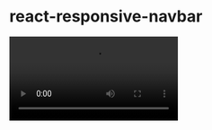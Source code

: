 # react-responsive-navbar
<video controls="controls">
  <source type="video/mp4" src="demo.mp4"></source>
</video>



